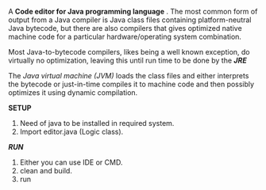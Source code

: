 A **Code editor for Java  programming language** . The most common form of output from a Java compiler is Java class files containing platform-neutral Java bytecode, but there are also compilers that gives optimized native machine code for a particular hardware/operating system combination.

Most Java-to-bytecode compilers, likes being a well known exception, do virtually no optimization, leaving this until run time to be done by the ***JRE***

The *Java virtual machine (JVM)* loads the class files and either interprets the bytecode or just-in-time compiles it to machine code and then possibly optimizes it using dynamic compilation.

 **SETUP**
 
 1. Need of java to be installed in  required system.
 2. Import editor.java (Logic class).
 
 ***RUN***
 
 1. Either you can use IDE or CMD.
 2. clean and build.
 3. run
